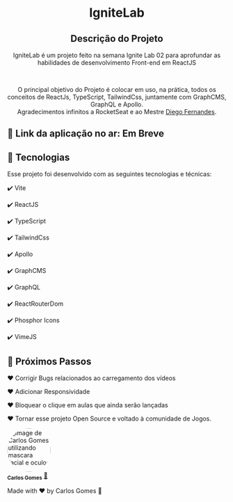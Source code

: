 <h1 align="center">
  IgniteLab
</h1>

<h2 align="center" >Descrição do Projeto</h2>
<p align="center">
IgniteLab é um projeto feito na semana Ignite Lab 02 para aprofundar as habilidades de desenvolvimento Front-end em ReactJS
</p>
</br>

<div align="center">
   <p>
    O principal objetivo do Projeto é colocar em uso, na prática, todos os conceitos de ReactJs, TypeScript, TailwindCss, juntamente com GraphCMS, GraphQL e Apollo.
     <br/>
    Agradecimentos infinitos a RocketSeat e ao Mestre <a href="https://github.com/diego3g">Diego Fernandes</a>.</p>
  </p>
</div>
 
  
## 🔗 Link da aplicação no ar: **Em Breve**
  
## :rocket: Tecnologias

Esse projeto foi desenvolvido com as seguintes tecnologias e técnicas:

✔️ Vite

✔️ ReactJS

✔️ TypeScript

✔️ TailwindCss

✔️ Apollo

✔️ GraphCMS

✔️ GraphQL

✔️ ReactRouterDom

✔️ Phosphor Icons

✔️ VimeJS


## :foot: Próximos Passos

❤️ Corrigir Bugs relacionados ao carregamento dos vídeos

❤️ Adicionar Responsividade

❤️ Bloquear o clique em aulas que ainda serão lançadas

❤️ Tornar esse projeto Open Source e voltado à comunidade de Jogos.


<a href="https://github.com/Dev-Shinsei">
 <img style="border-radius: 50%;" src="https://avatars.githubusercontent.com/u/61604214?v=4" width="100px;" alt="Image de Carlos Gomes utilizando mascara facial e oculos"/>
 <br />
 <sub><b>Carlos Gomes</b></sub></a> <a href="https://github.com/Dev-Shinsei" title="Github">🚀</a>

Made with ❤️ by Carlos Gomes 👋
